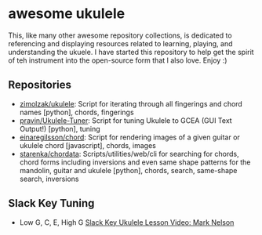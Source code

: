 # awesome ukulele
This, like many other awesome repository collections, is dedicated to referencing and displaying resources related to learning, playing, and understanding the ukuele. I have started this repository to help get the spirit of teh instrument into the open-source form that I also love. Enjoy :)

## Repositories

* [zimolzak/ukulele](https://github.com/zimolzak/ukulele): Script for iterating through all fingerings and chord names [python], chords, fingerings
* [pravin/Ukulele-Tuner](https://github.com/pravin/Ukulele-Tuner): Script for tuning Ukulele to GCEA (GUI Text Output!) [python], tuning
* [einaregilsson/chord](https://github.com/einaregilsson/chord.js): Script for rendering images of a given guitar or ukulele chord [javascript], chords, images
* [starenka/chordata](https://github.com/starenka/chordata): Scripts/utilities/web/cli for searching for chords, chord forms including inversions and even same shape patterns for the mandolin, guitar and ukulele [python], chords, search, same-shape search, inversions

## Slack Key Tuning

* Low G, C, E, High G [Slack Key Ukulele Lesson Video: Mark Nelson](https://www.youtube.com/watch?v=g9_M7GL9ZtE)
